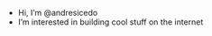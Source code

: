 - Hi, I’m @andresicedo
- I’m interested in building cool stuff on the internet

<!---
andresicedo/andresicedo is a ✨ special ✨ repository because its `README.md` (this file) appears on your GitHub profile.
You can click the Preview link to take a look at your changes.
--->
